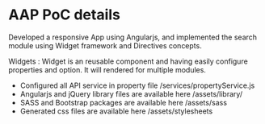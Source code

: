 # AAP PoC details

Developed a responsive App using Angularjs, and implemented the search module using Widget framework and Directives concepts.

Widgets : Widget is an reusable component and having easily configure properties and option. It will rendered for multiple modules.

  * Configured all API service in property file  /services/propertyService.js
  * Angularjs and jQuery library files are available here  /assets/library/
  * SASS and Bootstrap packages are available here  /assets/sass
  * Generated css files are available here  /assets/stylesheets